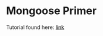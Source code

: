 # Mongoose Primer

Tutorial found here: [link](https://developer.mozilla.org/en-US/docs/Learn/Server-side/Express_Nodejs/mongoose#Mongoose_primer)